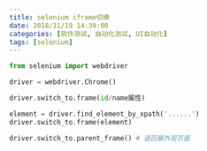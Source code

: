 ```yaml
---
title: selenium iframe切换
date: 2018/11/19 14:39:00
categories: [软件测试, 自动化测试, UI自动化]
tags: [selenium]
---
```


```python
from selenium import webdriver

driver = webdriver.Chrome()
```

```python
driver.switch_to.frame(id/name属性)
```

```python
element = driver.find_element_by_xpath('......')
driver.switch_to.frame(element)
```

```python
driver.switch_to.parent_frame()	# 返回最外层页面
```


